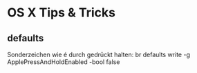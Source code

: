 OS X Tips & Tricks
==================

defaults
--------

Sonderzeichen wie é durch gedrückt halten: br
defaults write -g ApplePressAndHoldEnabled -bool false

